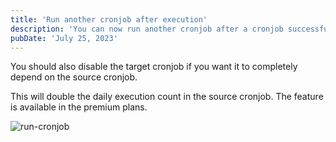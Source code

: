 ```yaml
---
title: 'Run another cronjob after execution'
description: 'You can now run another cronjob after a cronjob successful execution.'
pubDate: 'July 25, 2023'
---
```


You should also disable the target cronjob if you want it to completely depend on the source cronjob.

This will double the daily execution count in the source cronjob. The feature is available in the premium plans.

![run-cronjob](/images/run-cronjob-648804aedbf4f9.81440396.png)